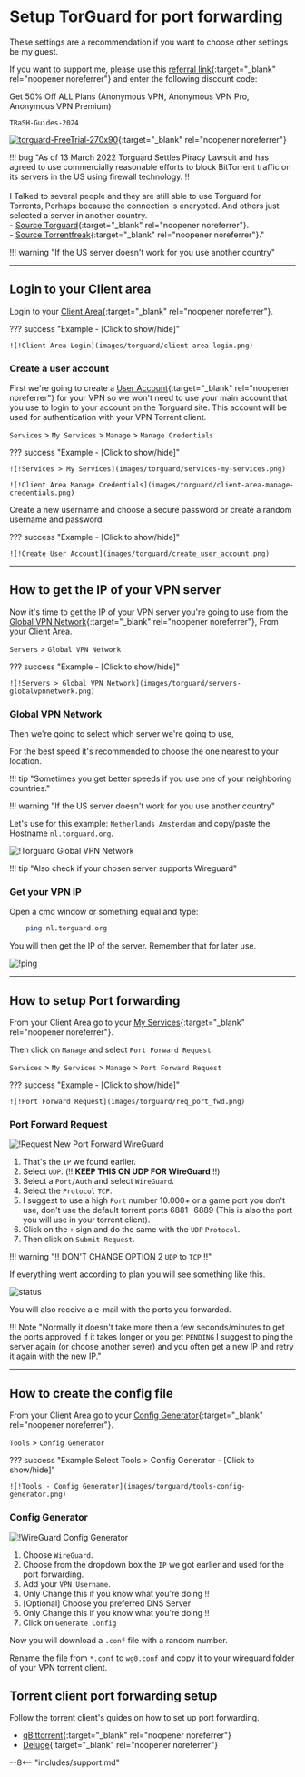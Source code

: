 # Setup TorGuard for port forwarding

These settings are a recommendation if you want to choose other settings be my guest.

If you want to support me, please use this [referral link](https://torguard.net/aff.php?aff=5575){:target="_blank" rel="noopener noreferrer"} and enter the following discount code:

Get 50% Off ALL Plans (Anonymous VPN, Anonymous VPN Pro, Anonymous VPN Premium)

```none
TRaSH-Guides-2024
```

[![torguard-FreeTrial-270x90](images/torguard/torguard-FreeTrial-728x90.gif)](https://torguard.net/aff.php?aff=5575){:target="_blank" rel="noopener noreferrer"}

!!! bug "As of 13 March 2022 Torguard Settles Piracy Lawsuit and has agreed to use commercially reasonable efforts to block BitTorrent traffic on its servers in the US using firewall technology. :bangbang:<br><br>I Talked to several people and they are still able to use Torguard for Torrents, Perhaps because the connection is encrypted. And others just selected a server in another country.<br>- [Source Torguard](https://torguard.net/blog/why-torguard-is-blocking-bittorrent-on-us-servers/){:target="_blank" rel="noopener noreferrer"}.<br>- [Source Torrentfreak](https://torrentfreak.com/torguard-settles-piracy-lawsuit-and-agrees-to-block-torrent-traffic-on-u-s-servers-220314/){:target="_blank" rel="noopener noreferrer"}."

!!! warning "If the US server doesn't work for you use another country"

---

## Login to your Client area

Login to your [Client Area](https://torguard.net/clientarea.php){:target="\_blank" rel="noopener noreferrer"}.

??? success "Example - [Click to show/hide]"

    ![!Client Area Login](images/torguard/client-area-login.png)

### Create a user account

First we're going to create a [User Account](https://torguard.net/clientarea.php?action=changepw){:target="\_blank" rel="noopener noreferrer"} for your VPN so we won't need to use your main account that you use to login to your account on the Torguard site.
This account will be used for authentication with your VPN Torrent client.

`Services` > `My Services` > `Manage` > `Manage Credentials`

??? success "Example - [Click to show/hide]"

    ![!Services > My Services](images/torguard/services-my-services.png)

    ![!Client Area Manage Credentials](images/torguard/client-area-manage-credentials.png)

Create a new username and choose a secure password or create a random username and password.

??? success "Example - [Click to show/hide]"

    ![!Create User Account](images/torguard/create_user_account.png)

---

## How to get the IP of your VPN server

Now it's time to get the IP of your VPN server you're going to use from the [Global VPN Network](https://torguard.net/network/){:target="\_blank" rel="noopener noreferrer"}, From your Client Area.

`Servers` > `Global VPN Network`

??? success "Example - [Click to show/hide]"

    ![!Servers > Global VPN Network](images/torguard/servers-globalvpnnetwork.png)

### Global VPN Network

Then we're going to select which server we're going to use,

For the best speed it's recommended to choose the one nearest to your location.

!!! tip "Sometimes you get better speeds if you use one of your neighboring countries."

!!! warning "If the US server doesn't work for you use another country"

Let's use for this example: `Netherlands Amsterdam` and copy/paste the Hostname `nl.torguard.org`.

![!Torguard Global VPN Network](images/torguard/globalvpnnetwork-list.png)

!!! tip "Also check if your chosen server supports Wireguard"

### Get your VPN IP

Open a cmd window or something equal and type:

```bash
    ping nl.torguard.org
```

You will then get the IP of the server.
Remember that for later use.

![!ping](images/torguard/cmd-ping.png)

---

## How to setup Port forwarding

From your Client Area go to your [My Services](https://torguard.net/clientarea.php?action=products){:target="\_blank" rel="noopener noreferrer"}.

Then click on `Manage` and select `Port Forward Request`.

`Services` > `My Services` > `Manage` > `Port Forward Request`

??? success "Example - [Click to show/hide]"

    ![!Port Forward Request](images/torguard/req_port_fwd.png)

### Port Forward Request

![!Request New Port Forward WireGuard](images/torguard/request-new-pfw-wireguard.png)

1. That's the `IP` we found earlier.
1. Select `UDP`. (:bangbang: **KEEP THIS ON UDP FOR WireGuard** :bangbang:)
1. Select a `Port/Auth` and select `WireGuard`.
1. Select the `Protocol` `TCP`.
1. I suggest to use a high `Port` number 10.000+ or a game port you don't use, don't use the default torrent ports 6881- 6889
    (This is also the port you will use in your torrent client).
1. Click on the `+` sign and do the same with the `UDP` `Protocol`.
1. Then click on `Submit Request`.

!!! warning ":bangbang: DON'T CHANGE OPTION 2 `UDP` to `TCP` :bangbang:"

If everything went according to plan you will see something like this.

![status](images/torguard/status.png)

You will also receive a e-mail with the ports you forwarded.

!!! Note "Normally it doesn't take more then a few seconds/minutes to get the ports approved if it takes longer or you get `PENDING` I suggest to ping the server again (or choose another sever) and you often get a new IP and retry it again with the new IP."

---

## How to create the config file

From your Client Area go to your [Config Generator](https://torguard.net/tgconf.php?action=vpn-openvpnconfig){:target="\_blank" rel="noopener noreferrer"}.

`Tools` > `Config Generator`

??? success "Example Select Tools > Config Generator - [Click to show/hide]"

    ![!Tools - Config Generator](images/torguard/tools-config-generator.png)

### Config Generator

![!WireGuard Config Generator](images/torguard/config-generator-wireguard.png)

1. Choose `WireGuard`.
1. Choose from the dropdown box the `IP` we got earlier and used for the port forwarding.
1. Add your `VPN Username`.
1. Only Change this if you know what you're doing :bangbang:
1. [Optional] Choose you preferred DNS Server
1. Only Change this if you know what you're doing :bangbang:
1. Click on `Generate Config`

Now you will download a `.conf` file with a random number.

Rename the file from `*.conf` to `wg0.conf` and copy it to your wireguard folder of your VPN torrent client.

## Torrent client port forwarding setup

Follow the torrent client's guides on how to set up port forwarding.

- [qBittorrent](/Downloaders/qBittorrent/Port-forwarding/){:target="\_blank" rel="noopener noreferrer"}
- [Deluge](/Downloaders/Deluge/Port-Forwarding/){:target="\_blank" rel="noopener noreferrer"}

--8<-- "includes/support.md"
